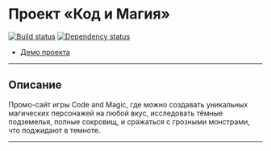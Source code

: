 # Проект «Код и Магия»
[![Build status][travis-image]][travis-url] [![Dependency status][dependency-image]][dependency-url]

* [Демо проекта](https://andreysgra.github.io/sedona-adaptive/)

---

## Описание

Промо-сайт игры Code and Magic, где можно создавать уникальных магических персонажей на любой вкус, исследовать тёмные подземелья, полные сокровищ, и сражаться с грозными монстрами, что поджидают в темноте.

---

[travis-image]: https://travis-ci.org/andreysgra/sedona-adaptive.svg?branch=master
[travis-url]: https://travis-ci.org/andreysgra/sedona-adaptive
[dependency-image]: https://david-dm.org/andreysgra/sedona-adaptive/dev-status.svg?style=flat-square
[dependency-url]: https://david-dm.org/andreysgra/sedona-adaptive?type=dev

